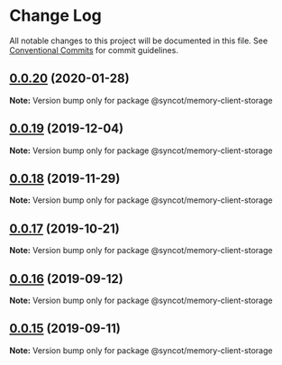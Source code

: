 # Change Log

All notable changes to this project will be documented in this file.
See [Conventional Commits](https://conventionalcommits.org) for commit guidelines.

## [0.0.20](https://github.com/SyncOT/SyncOT/compare/@syncot/memory-client-storage@0.0.19...@syncot/memory-client-storage@0.0.20) (2020-01-28)

**Note:** Version bump only for package @syncot/memory-client-storage





## [0.0.19](https://github.com/SyncOT/SyncOT/compare/@syncot/memory-client-storage@0.0.18...@syncot/memory-client-storage@0.0.19) (2019-12-04)

**Note:** Version bump only for package @syncot/memory-client-storage





## [0.0.18](https://github.com/SyncOT/SyncOT/compare/@syncot/memory-client-storage@0.0.17...@syncot/memory-client-storage@0.0.18) (2019-11-29)

**Note:** Version bump only for package @syncot/memory-client-storage





## [0.0.17](https://github.com/SyncOT/SyncOT/compare/@syncot/memory-client-storage@0.0.16...@syncot/memory-client-storage@0.0.17) (2019-10-21)

**Note:** Version bump only for package @syncot/memory-client-storage





## [0.0.16](https://github.com/SyncOT/SyncOT/compare/@syncot/memory-client-storage@0.0.15...@syncot/memory-client-storage@0.0.16) (2019-09-12)

**Note:** Version bump only for package @syncot/memory-client-storage





## [0.0.15](https://github.com/SyncOT/SyncOT/compare/@syncot/memory-client-storage@0.0.14...@syncot/memory-client-storage@0.0.15) (2019-09-11)

**Note:** Version bump only for package @syncot/memory-client-storage
